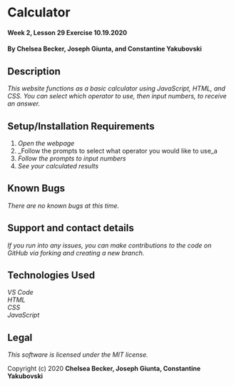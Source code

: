 # Calculator

#### Week 2, Lesson 29 Exercise 10.19.2020

#### **By Chelsea Becker, Joseph Giunta, and Constantine Yakubovski**

## Description

_This website functions as a basic calculator using JavaScript, HTML, and CSS. You can select which operator to use, then input numbers, to receive an answer._

## Setup/Installation Requirements

1. _Open the webpage_
2. _Follow the prompts to select what operator you would like to use_a
3. _Follow the prompts to input numbers_
4. _See your calculated results_


## Known Bugs

_There are no known bugs at this time._

## Support and contact details

_If you run into any issues, you can make contributions to the code on GitHub via forking and creating a new branch._

## Technologies Used

_VS Code_ <br />
_HTML_ <br />
_CSS_ <br />
_JavaScript_ <br />

## Legal

*This software is licensed under the MIT license.*

Copyright (c) 2020 **Chelsea Becker, Joseph Giunta, Constantine Yakubovski**
